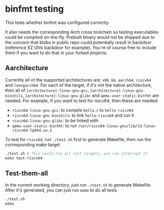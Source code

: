 # binfmt testing

This tests whether binfmt was configured correctly.

It also needs the corresponding Arch cross toolchain so testing executables could be compiled on-the-fly. Prebuilt binary would not be shipped due to the concern that blobs in public repo could potentially result in backdoor (reference XZ Utils backdoor for example). You're of course free to include them if you want to do that in your forked projects.

## Aarchitecture

Currently all of the supported architectures are: `x86_64`, `aarch64`, `riscv64` and `loongarch64`. For each of the target, if it's not the native architecture, then all of `[architecture]-linux-gnu-gcc`, `[architecture]-linux-gnu-binutils`, `[architecture]-linux-gnu-glibc` and `qemu-user-static-binfmt` are needed. For example, if you want to test for riscv64, then these are needed:
- `riscv64-linux-gnu-gcc`: to compile `hello.c` to `hello-riscv64`
- `riscv64-linux-gnu-binutils`: to link `hello-riscv64` and run it
- `riscv64-linux-gnu-glibc`: to be linked with
- `qemu-user-static-binfmt`: to run `/usr/riscv64-linux-gnu/lib/ld-linux-riscv64-lp64d.so.1`

To test for `riscv64`, run `./test.sh` first to generate Makefile, then run the corresponding make target
```sh
./test.sh # This would run all test targets, you can interrupt it
make test-riscv64
```

## Test-them-all

In the current working directory, just run `./test.sh` to generate Makefile. After it's generated, you can just run `make` to do all tests
```sh
./test.sh
make
```